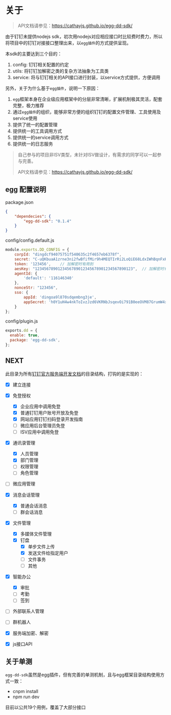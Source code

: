 

# 关于

> API文档请参见：https://cathayjs.github.io/egg-dd-sdk/

由于钉钉未提供nodejs sdk，初次用nodejs对应相应接口时比较费时费力，所以将项目中的钉钉对接接口整理出来，以`egg插件`的方式提供呈现。

本sdk的主要达到三个目的：

1. config: 钉钉相关配置的约定
2. utils: 将钉钉加解密之类的复杂方法抽象为工具类
3. service: 将与钉钉相关的API接口进行封装，以service方式提供，方便调用

另外，关于为什么基于`egg插件`，说明一下原因：

1. `egg`框架本身在企业级应用框架中的分层非常清晰，扩展机制极其灵活，配套完整，极力推荐
2. 通过`egg插件`的组织，能够非常方便的组织钉钉的配置文件管理、工具使用及service使用
  1. 提供了统一的配置管理
  2. 提供统一的工具调用方式
  3. 提供统一的service调用方式
  4. 提供统一的日志服务


> 自己参与的项目非ISV类型，未针对ISV做设计，有需求的同学可以一起参与完善。
> 
> API文档请参见：https://cathayjs.github.io/egg-dd-sdk/

## egg 配置说明

package.json
```json
{
    "dependecies": {
        "egg-dd-sdk": "0.1.4"
    }
}
```


config/config.default.js

```js
module.exports.DD_CONFIG = {
    corpId: "dingdcf94075751f540635c2f4657eb6378f",
    secret: "C-uQKbuaA1zrne3ni2fwBfifMir9h4MEQTIrRi2LoQiE68LdxIWhBqnFxKLYABWT",
    token: '123456',    // 加解密时有用到
    aesKey: "1234567890123456789012345678901234567890123",  // 加解密时有用到
    agentId: {
        'default': '116146340'
    },
    nonceStr: "123456",
    sso: {
        appId: 'dingoa9l870sdqembng3je',
        appSecret: 'h0Y1uH4w4nkToIvzJzd6VKRNbJsqevOi791B0eeOVM87GrumW4xLEGOQqjzmo9eK'
    }
};
```

config/plugin.js

```js
exports.dd = {
  enable: true,
  package: 'egg-dd-sdk',
};
```

## NEXT

此目录为所有[钉钉官方服务端开发文档](https://open-doc.dingtalk.com/docs/doc.htm?spm=a219a.7629140.0.0.8cqfMW&treeId=385&articleId=104981&docType=1)的目录结构，打钩的是实现的：

- [x] 建立连接
- [x] 免登授权
    - [x] 企业应用中调用免登
    - [x] 普通钉钉用户账号开放及免登
    - [x] 网站应用钉钉扫码登录开发指南
    - [ ] 微应用后台管理员免登
    - [ ] ISV应用中调用免登
- [x] 通讯录管理
    - [x] 人员管理
    - [x] 部门管理
    - [ ] 权限管理
    - [ ] 角色管理
- [ ] 微应用管理
- [x] 消息会话管理
    - [x] 普通会话消息
    - [ ] 群会话消息
- [x] 文件管理 
    - [x] 多媒体文件管理
    - [x] 钉盘
        - [x] 单步文件上传
        - [x] 发送文件给指定用户
        - [ ] 文件事务
        - [ ] 其他
- [x] 智能办公
    - [x] 审批
    - [ ] 考勤
    - [ ] 签到
- [ ] 外部联系人管理
- [ ] 群机器人
- [x] 服务端加密、解密
- [x] js接口API



## 关于单测

`egg-dd-sdk`虽然是egg插件，但有完善的单测机制，且与egg框架目录结构使用方式一致：

* cnpm install
* npm run dev

目前以公共19个用例，覆盖了大部分接口